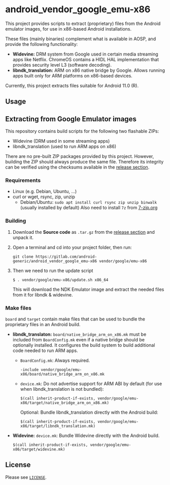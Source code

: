 # android_vendor_google_emu-x86
This project provides scripts to extract (proprietary) files
from the Android emulator images, for use in x86-based Android 
installations.

These files (mainly binaries) complement what is available in AOSP,
and provide the following functionality:

 - **Widevine:** DRM system from Google used in certain media streaming
   apps like Netflix. ChromeOS contains a HIDL HAL implementation that provides
   security level L3 (software decoding).
 - **libndk_translation:** ARM on x86 native bridge by Google. Allows running apps built
   only for ARM platforms on x86-based devices.

Currently, this project extracts files suitable for Android 11.0 (R).

## Usage

## Extracting from Google Emulator images
This repository contains build scripts for the following two flashable ZIPs:

  - Widevine (DRM used in some streaming apps)
  - libndk_translation (used to run ARM apps on x86)

There are no pre-built ZIP packages provided by this project.
However, building the ZIP should always produce the same file.
Therefore its integrity can be verified using the checksums available in the
[release section](https://gitlab.com/android-generic/android_vendor_google_emu-x86).

### Requirements
- Linux (e.g. Debian, Ubuntu, ...)
- curl or wget, rsync, zip, unzip
  - Debian/Ubuntu: `sudo apt install curl rsync zip unzip binwalk` (usually installed by default)
    Also need to install `7z` from [7-zip.org](https://www.7-zip.org/download.html)

### Building
1. Download the **Source code** as `.tar.gz` from the
   [release section](https://gitlab.com/android-generic/android_vendor_google_emu-x86)
   and unpack it.

2. Open a terminal and cd into your project folder, then run:

   `git clone https://gitlab.com/android-generic/android_vendor_google_emu-x86 vendor/google/emu-x86`
   
3. Then we need to run the update script
   
   `$ . vendor/google/emu-x86/update.sh x86_64`
   
   This will download the NDK Emulator image and extract the needed files from it for libndk & widevine.
   

### Make files
`board` and `target` contain make files that can be used to bundle the
proprietary files in an Android build.

  - **libndk_translaton:**
    `board/native_bridge_arm_on_x86.mk` must be included from `BoardConfig.mk`
    even if a native bridge should be optionally installed. It configures the
    build system to build additional code needed to run ARM apps.

    - `BoardConfig.mk`: Always required.

        `-include vendor/google/emu-x86/board/native_bridge_arm_on_x86.mk`

    - `device.mk`: Do not advertise support for ARM ABI by default (for use when
        libndk_translation is not bundled):

        `$(call inherit-product-if-exists, vendor/google/emu-x86/target/native_bridge_arm_on_x86.mk)`

        Optional: Bundle libndk_translation directly with the Android build:

        `$(call inherit-product-if-exists, vendor/google/emu-x86/target/libndk_translation.mk)`

  - **Widevine:** `device.mk`: Bundle Widevine directly with the Android build.

    `$(call inherit-product-if-exists, vendor/google/emu-x86/target/widevine.mk)`

## License
Please see [`LICENSE`](/LICENSE).
